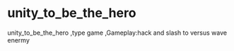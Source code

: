 # unity_to_be_the_hero
unity_to_be_the_hero ,type game ,Gameplay:hack and slash to versus wave enermy 

